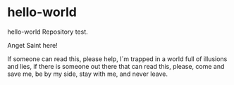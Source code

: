 # hello-world
hello-world Repository test.

Anget Saint here!

   If someone can read this, please help, I´m trapped in a world full of illusions and lies, if there is someone out there that can read this, please, come and save me, be by my side, stay with me, and never leave.
